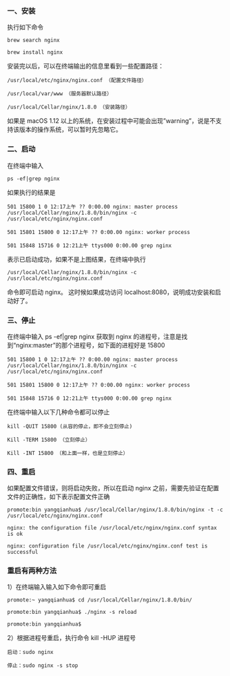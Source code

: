 ### 一、安装

执行如下命令

`brew search nginx`

`brew install nginx`

安装完以后，可以在终端输出的信息里看到一些配置路径：

`/usr/local/etc/nginx/nginx.conf （配置文件路径）`

`/usr/local/var/www （服务器默认路径）`

`/usr/local/Cellar/nginx/1.8.0 （安装路径）`

如果是 macOS 1.12 以上的系统，在安装过程中可能会出现”warning”，说是不支持该版本的操作系统，可以暂时先忽略它。

### 二、启动

在终端中输入

`ps -ef|grep nginx`

如果执行的结果是

```
501 15800 1 0 12:17上午 ?? 0:00.00 nginx: master process /usr/local/Cellar/nginx/1.8.0/bin/nginx -c /usr/local/etc/nginx/nginx.conf

501 15801 15800 0 12:17上午 ?? 0:00.00 nginx: worker process

501 15848 15716 0 12:21上午 ttys000 0:00.00 grep nginx
```

表示已启动成功，如果不是上图结果，在终端中执行

`/usr/local/Cellar/nginx/1.8.0/bin/nginx -c /usr/local/etc/nginx/nginx.conf`

命令即可启动 nginx。
这时候如果成功访问 localhost:8080，说明成功安装和启动好了。

### 三、停止

在终端中输入 ps -ef|grep nginx 获取到 nginx 的进程号，注意是找到“nginx:master”的那个进程号，如下面的进程好是 15800

```
501 15800 1 0 12:17上午 ?? 0:00.00 nginx: master process /usr/local/Cellar/nginx/1.8.0/bin/nginx -c /usr/local/etc/nginx/nginx.conf

501 15801 15800 0 12:17上午 ?? 0:00.00 nginx: worker process

501 15848 15716 0 12:21上午 ttys000 0:00.00 grep nginx
```

在终端中输入以下几种命令都可以停止

```
kill -QUIT 15800 (从容的停止，即不会立刻停止)

Kill -TERM 15800 （立刻停止）

Kill -INT 15800 （和上面一样，也是立刻停止）
```

### 四、重启

如果配置文件错误，则将启动失败，所以在启动 nginx 之前，需要先验证在配置文件的正确性，如下表示配置文件正确

```
promote:bin yangqianhua$ /usr/local/Cellar/nginx/1.8.0/bin/nginx -t -c /usr/local/etc/nginx/nginx.conf

nginx: the configuration file /usr/local/etc/nginx/nginx.conf syntax is ok

nginx: configuration file /usr/local/etc/nginx/nginx.conf test is successful
```

### 重启有两种方法

1）在终端输入输入如下命令即可重启

```
promote:~ yangqianhua$ cd /usr/local/Cellar/nginx/1.8.0/bin/

promote:bin yangqianhua$ ./nginx -s reload

promote:bin yangqianhua$
```

2）根据进程号重启，执行命令 kill -HUP 进程号

```
启动：sudo nginx

停止：sudo nginx -s stop
```
